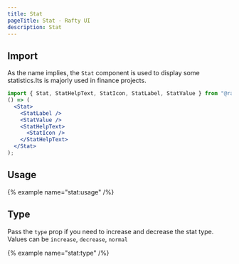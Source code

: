 ```yaml
---
title: Stat
pageTitle: Stat - Rafty UI
description: Stat
---
```


## Import

As the name implies, the `Stat` component is used to display some statistics.Its is majorly used in finance projects.

```jsx
import { Stat, StatHelpText, StatIcon, StatLabel, StatValue } from "@rafty/ui";
() => (
  <Stat>
    <StatLabel />
    <StatValue />
    <StatHelpText>
      <StatIcon />
    </StatHelpText>
  </Stat>
);
```

## Usage

{% example name="stat:usage" /%}

## Type

Pass the `type` prop if you need to increase and decrease the stat type. Values can be `increase`, `decrease`, `normal`

{% example name="stat:type" /%}
